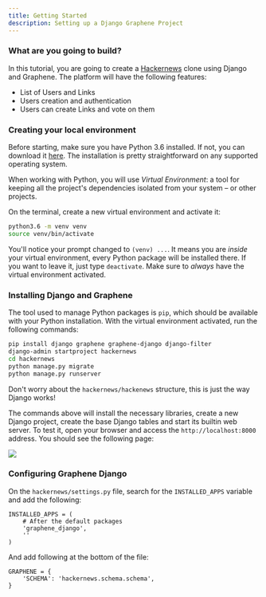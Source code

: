 ```yaml
---
title: Getting Started
description: Setting up a Django Graphene Project
---
```


### What are you going to build?
In this tutorial, you are going to create a [Hackernews](https://news.ycombinator.com) clone using Django and Graphene. The platform will have the following features:

* List of Users and Links
* Users creation and authentication
* Users can create Links and vote on them

### Creating your local environment
Before starting, make sure you have Python 3.6 installed. If not, you can download it [here](https://www.python.org/downloads/). The installation is pretty straightforward on any supported operating system.

When working with Python, you will use *Virtual Environment*: a tool for keeping all the project's dependencies isolated from your system – or other projects.

<Instruction>

On the terminal, create a new virtual environment and activate it:

```bash
python3.6 -m venv venv
source venv/bin/activate
```

You'll notice your prompt changed to `(venv) ...`. It means you are *inside* your virtual environment, every Python package will be installed there. If you want to leave it, just type `deactivate`. Make sure to *always* have the virtual environment activated.

</Instruction>

### Installing Django and Graphene 
The tool used to manage Python packages is `pip`, which should be available with your Python installation.  With the virtual environment activated, run the following commands:

<Instruction>

```bash
pip install django graphene graphene-django django-filter
django-admin startproject hackernews
cd hackernews
python manage.py migrate
python manage.py runserver
```

</Instruction>

Don't worry about the `hackernews/hackenews` structure, this is just the way Django works!

The commands above will install the necessary libraries, create a new Django project, create the base Django tables and start its builtin web server. To test it, open your browser and access the `http://localhost:8000` address. You should see the following page:

![](http://i.imgur.com/UeWAYJ3.png)

### Configuring Graphene Django

<Instruction>

On the `hackernews/settings.py` file, search for the `INSTALLED_APPS` variable and add the following:

```python(path="hackernews/hackernews/settings.py")
INSTALLED_APPS = (
    # After the default packages
    'graphene_django',
    ''
)
```

</Instruction>

<Instruction>

And add following at the bottom of the file:

```python(path=hackernews/hackernews/settings.py)
GRAPHENE = {
    'SCHEMA': 'hackernews.schema.schema',
}
```

</Instruction>
